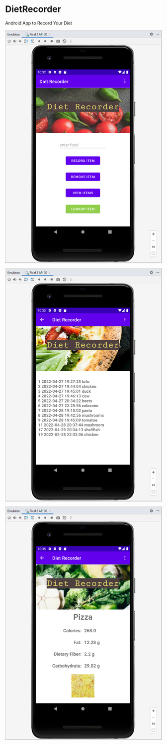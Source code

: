 # DietRecorder
Android App to Record Your Diet

![Main Screen](images/mainscreen.png)

![Diet Record](images/dietrecord.png)

![Food Stats](images/foodstats.png)
